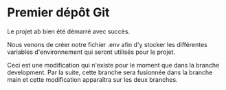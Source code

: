 # Premier dépôt Git

Le projet ab bien été démarré avec succès.

Nous venons de créer notre fichier .env afin d'y stocker les différentes variables d'environnement qui seront utilisés pour le projet.

Ceci est une modification qui n'existe pour le moment que dans la branche development. Par la suite, cette branche sera fusionnée dans la branche main et cette modification apparaîtra sur les deux branches. 